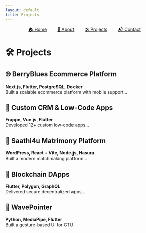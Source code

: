 ```yaml
---
layout: default
title: Projects
---
```


<nav style="text-align:center; margin-bottom: 2rem;">
  <a href="/index.html" style="margin: 0 15px;">🏠 Home</a>
  <a href="/about.html" style="margin: 0 15px;">👤 About</a>
  <a href="/projects.html" style="margin: 0 15px;">🛠 Projects</a>
  <a href="/contact.html" style="margin: 0 15px;">📬 Contact</a>
</nav>

# 🛠️ Projects

## 🌐 BerryBlues Ecommerce Platform
**Next.js, Flutter, PostgreSQL, Docker**  
Built a scalable ecommerce platform with mobile support...

## 💼 Custom CRM & Low-Code Apps
**Frappe, Vue.js, Flutter**  
Developed 12+ custom low-code apps...

## 💍 Saathi4u Matrimony Platform
**WordPress, React + Vite, Node.js, Hasura**  
Built a modern matchmaking platform...

## 🧬 Blockchain DApps
**Flutter, Polygon, GraphQL**  
Delivered secure decentralized apps...

## 🧠 WavePointer
**Python, MediaPipe, Flutter**  
Built a gesture-based UI for GTU.
